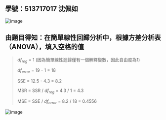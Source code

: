 ## 學號：513717017 沈佩如

![image](https://github.com/user-attachments/assets/0b4e5c02-91d5-493c-a640-9b59d686ac11)

## 由題目得知：在簡單線性回歸分析中，根據方差分析表（ANOVA），填入空格的值
>
>$df_{reg}$ = 1 (因為簡單線性迴歸僅有一個解釋變數，因此自由度為1)
>
>$df_{error}$ = 19 - 1 = 18
>
>SSE = 12.5 - 4.3 = 8.2
>
>MSR = SSR / $df_{reg}$ = 4.3 / 1 = 4.3
>
>MSE = SSE / $df_{error}$ = 8.2 / 18  =  0.4556

![image](https://github.com/user-attachments/assets/3a8c4178-8689-4116-aa37-cd07ab62ad11)
